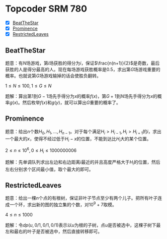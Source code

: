 # Topcoder SRM 780

+ [x] [BeatTheStar](https://community.topcoder.com/stat?c=problem_statement&pm=16012&rd=17853)
+ [x] [Prominence](https://community.topcoder.com/stat?c=problem_statement&pm=16011&rd=17853)
+ [x] [RestrictedLeaves](https://community.topcoder.com/stat?c=problem_statement&pm=15963&rd=17853)

## BeatTheStar

题意：有$N$场游戏，第$i$场获胜的得分为$i$，保证$\frac{n(n+1)}{2}$是奇数，最后获胜的人是得分最高的人。现在每场游戏获胜概率是$0.5$，求出第$G$场游戏重要的概率。也就说第$G$场游戏输掉的话会使胜负翻转。

$1 \le N \le 100, 1 \le G \le N$

题解：算出第$1$到$G-1$场先手得分为$x$的概率$f(x)$，第$G+1$到$N$场先手得分为$x$的概率$g(x)$。然后枚举$f(x)$和$g(y)$，就可以算出$G$重要的概率了。

## Prominence

题意：给出$n$个数$H_0, H_1, \dots, H_{n-1}$。对于每个满足$H_i > H_{i-1},H_i>H_{i+1}$的$i$，求出一个最大的$x$，使得不经过低于$H_i-x$的位置，不能到达比$H_i$大的某个位置。

$2 \le n \le 10^6, 0 \le H_i \le 1000000006$

题解：先单调队列求出左边和右边距离$i$最近的并且高度严格大于$H_i$的位置，然后左右分别求个区间最小值，取个最大的即可。

## RestrictedLeaves

题意：给出一棵$n$个点的有根树，保证非叶子节点至少有两个儿子。把所有叶子连成一个环，求出新的图的独立集的个数，对$10^9+7$取模。

$4 \le n \le 1000$

题解：令$dp(u,0/1,0/1,0/1)$表示以$u$为根的子树，点$u$是否被选中，这棵子树下最左和最右的叶子是否被选中，然后直接转移即可。